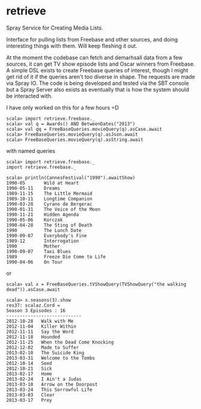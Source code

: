 retrieve
========

Spray Service for Creating Media Lists.

Interface for pulling lists from Freebase and other sources, and doing interesting things with them. Will keep fleshing it out. 

At the moment the codebase can fetch and demarhsall data from a few sources, it can get TV show episode lists and Oscar winners from Freebase. A simple DSL exists to create Freebase queries of interest, though I might get rid of it if the queries aren't too diverse in shape. The requests are made via Spray IO. The code is being developed and tested via the SBT console but a Spray Server also exists as eventually that is how the system should be interacted with.

I have only worked on this for a few hours =D


    scala> import retrieve.freebase._
    scala> val q = Awards() AND BetweenDates("2013")
    scala> val qq = FreeBaseQueries.movieQuery(q).asCase.await
    scala> FreeBaseQueries.movieQuery(q).asJson.await
    scala> FreeBaseQueries.movieQuery(q).asString.await
    
with named queries 

    scala> import retrieve.freebase._
    import retrieve.freebase._
    
    scala> println(CannesFestival("1990").awaitShow)
    1990-05       Wild at Heart
    1990-05-11    Dreams
    1989-11-15    The Little Mermaid
    1989-10-11    Longtime Companion
    1990-03-28    Cyrano de Bergerac
    1990-01-31    The Voice of the Moon
    1990-11-21    Hidden Agenda
    1990-05-06    Korczak
    1990-04-28    The Sting of Death
    1990          The Lunch Date
    1990-09-07    Everybody's Fine
    1989-12       Interrogation
    1990          Mother
    1990-09-07    Taxi Blues
    1989          Freeze Die Come to Life
    1990-04-06    On Tour

or 

    scala> val x = FreeBaseQueries.tVShowQuery(TVShowQuery("the walking dead")).asCase.await

    scala> x.seasons(3).show
    res37: scalaz.Cord =
    Season 3 Episodes : 16
    ----------------------------
    2012-10-28   Walk with Me
    2012-11-04   Killer Within
    2012-11-11   Say the Word
    2012-11-18   Hounded
    2012-11-25   When the Dead Come Knocking
    2012-12-02   Made to Suffer
    2013-02-10   The Suicide King
    2013-03-31   Welcome to the Tombs
    2012-10-14   Seed
    2012-10-21   Sick
    2013-02-17   Home
    2013-02-24   I Ain't a Judas
    2013-03-10   Arrow on the Doorpost
    2013-03-24   This Sorrowful Life
    2013-03-03   Clear
    2013-03-17   Prey
